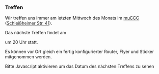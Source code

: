 ### Treffen

Wir treffen uns immer am letzten Mittwoch des Monats im [muCCC](http://muc.ccc.de) ([Schleißheimer Str. 41](http://osm.org/go/0JAf0IVLh?node=2012031859)).

Das nächste Treffen findet am
<div id="date"></div>
um 20 Uhr statt.

Es können vor Ort gleich ein fertig konfigurierter Router, Flyer und Sticker mitgenommen werden.

<script type="text/javascript">
  $.get("data/treffen.ics").then(renderDate);

  function renderDate(data) {
    var jCal = ICAL.parse(data);
    var comp = new ICAL.Component(jCal);
    var vevents = comp.getAllSubcomponents('vevent');
    var ev = new ICAL.Event(vevents[0]);
    var time = ICAL.Time.fromJSDate(new Date());
    var expand = ev.iterator(time);
    var next = expand.next();
    document.getElementById('date').innerHTML = next.toJSDate().toDateString();
  }
</script>
<noscript>Bitte Javascript aktivieren um das Datum des nächsten Treffens zu sehen</noscript>
